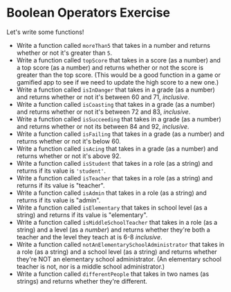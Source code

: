 # Boolean Operators Exercise

Let's write some functions!

* Write a function called `moreThan5` that takes in a number and returns whether or not it's greater than `5`.
* Write a function called `topScore` that takes in a score (as a number) and a top score (as a number) and returns whether or not the score is greater than the top score. (This would be a good function in a game or gamified app to see if we need to update the high score to a new one.)
* Write a function called `isInDanger` that takes in a grade (as a number) and returns whether or not it's between 60 and 71, _inclusive_.
* Write a function called `isCoasting` that takes in a grade (as a number) and returns whether or not it's between 72 and 83, _inclusive_.
* Write a function called `isSucceeding` that takes in a grade (as a number) and returns whether or not its between 84 and 92, _inclusive_.
* Write a function called `isFailing` that takes in a grade (as a number) and returns whether or not it's below 60.
* Write a function called `isAcing` that takes in a grade (as a number) and returns whether or not it's above 92.
* Write a function called `isStudent` that takes in a role (as a string) and returns if its value is `'student'`.
* Write a function called `isTeacher` that takes in a role (as a string) and returns if its value is "teacher".
* Write a function called `isAdmin` that takes in a role (as a string) and returns if its value is "admin".
* Write a function called `isElementary` that takes in school level (as a string) and returns if its value is "elementary".
* Write a function called `isMiddleSchoolTeacher` that takes in a role (as a string) and a level (as a _number_) and returns whether they're both a teacher and the level they teach at is 6-8 _inclusive_.
* Write a function called `notAnElementarySchoolAdministrator` that takes in a role (as a string) and a school level (as a string) and returns whether they're NOT an elementary school administrator. (An elementary school teacher is not, nor is a middle school administrator.)
* Write a function called `differentPeople` that takes in two names (as strings) and returns whether they're different.